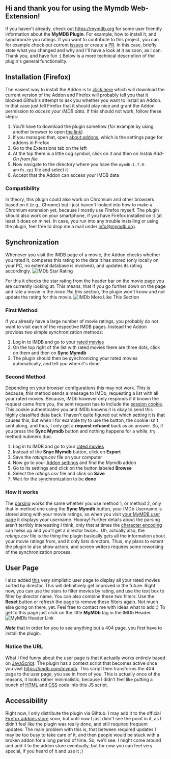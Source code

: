 ## Hi and thank you for using the Mymdb Web-Extension!
If you haven't already, check out https://mymdb.org for some user friendly information about the **MyMDB Plugin**. For example, how to install it, and synchronize you ratings. If you want to contribute to this project, you can for example check out current [issues](https://github.com/Michi03/mymdb/issues) or create a [PR](https://github.com/Michi03/mymdb/pulls). In this case, briefly state what you changed and why and I'll have a look at it as soon, as I can. Thank you, and have fun :) Below is a more technical description of the plugin's general functionality. 

## Installation (Firefox)
The easiest way to install the Addon is to [click here](https://github.com/Michi03/mymdb/releases/download/1.7.0/mymdb-1.7.0-an+fx.xpi) which will download the current version of the Addon and Firefox will probably tell you that it blocked *Github's* attempt to ask you whether you want to install an Addon.
In that case just tell Firefox that it should play nice and grant the Addon permission to *access your IMDB data*.
If this should not work, follow these steps:
1. You'll have to download the plugin somehow (for example by using another browser to open [the link](https://github.com/Michi03/mymdb/releases/download/1.7.0/mymdb-1.7.0-an+fx.xpi))
2. If you managed that, open [about:addons](about:addons), which is the settings page for addons in Firefox
3. Go to the Extensions tab on the left
4. At the top there is a little cog symbol, click on it and then on *Install Add-On from file*
5. Now navigate to the directory where you have the `mymdb-1.7.0-an+fx.xpi` file and select it
6. Accept that the Addon can access your IMDB data

### Compatibility
In theory, this plugin could also work on Chromium and other browsers based on it (e.g., Chrome) but I just haven't looked into how to make a Chromium extension yet, because I mostly use Firefox myself. The plugin should also work on your smartphone, if you have Firefox installed on it (at least it does on mine). In case, you run into any trouble installing or using the plugin, feel free to drop me a mail under [info@mymdb.org](mailto:info@mymdb.org).

## Synchronization
Whenever you visit the IMDB page of a movie, the Addon checks whether you rated it, compares this rating to the data it has stored (only locally on your PC, no external database is involved), and updates its rating accordingly.
![IMDb Star Rating](https://mymdb.org/imgs/rating.png)

For this it checks the star rating from the header bar on the movie page you are currently looking at. This means, that if you go further down on the page and rate a movie in the *more like this* section, the plugin won't know and not update the rating for this movie.
![IMDb More Like This Section](https://mymdb.org/imgs/more-like-this.png)

### First Method
If you already have a large number of movie ratings, you probably do not want to visit each of the respective IMDB pages. Instead the Addon provides two simple synchronization methods:
1. Log in to IMDB and go to your [rated movies](https://www.imdb.com/list/ratings)
2. On the top right of the list with rated movies there are three dots, click on them and then on **Sync Mymdb**
3. The plugin should then be synchronizing your rated movies automatically, and tell you when it's done

### Second Method
Depending on your browser configurations this may not work. This is because, this method sends a message to IMDb, requesting a list with all your rated movies. Because, IMDb however only responds if it known the request came from you, the sent request has to include the [session cookie](https://allaboutcookies.org/cookies/session-cookies-used-for.html). This cookie authenticates you and IMDb knowns it is okay to send this highly classified data back. I haven't quite figured out which setting it is that causes this, but when I for example try to use the button, the cookie isn't sent along, and thus, I only get a **request refused** back as an answer. So, if you press the **Sync Mymdb** button and nothing happens for a while, try method nubmero duo.

1. Log in to IMDB and go to your [rated movies](https://www.imdb.com/list/ratings)
2. Instead of the **Snyc Mymdb** button, click on **Export**
3. Save the *ratings.csv* file on your computer
4. Now go to your [Addon settings](about:addons) and find the Mymdb addon
5. Go to its settings and click on the button labeled **Browse**
6. Select the *ratings.csv* file and click on **Save**
7. Wait for the synchronization to be **done**

### How it works
The [parsing](https://en.wikipedia.org/wiki/Parsing) works the same whether you use method 1, or method 2, only that in method one using the **Sync Mymdb** button, your IMDb Username is stored along with your movie ratings, so when you visit [your MyMDB user page](https://www.imdb.com/mymdb) it displays your username. Hooray!
Further details about the parsing aren't terribly interessting I think, only that at times the [character encoding](https://en.wikipedia.org/wiki/UTF-8) can mess up and you'll get a director twice... Uh, actually also, the *ratings.csv* file is the thing the plugin basically gets all the information about your movie ratings from, and it only lists directors. Thus, my plans to extent the plugin to also show actors, and screen writers requires some reworking of the synchronization process.

## User Page
I also added [this](https://www.imdb.com/mymdb) very simplistic user page to display all your rated movies sorted by director. This will definitively get improved in the future. Right now, you can use the stars to filter movies by rating, and use the text box to filter by director name. You can also combine these two filters. Use the **Reset** button or refresh the page to remove these filters again. Not much else going on there, yet. Feel free to contact me with ideas what to add :)
To get to this page just click on the little **MyMDb** tag in the IMDb Header.
![MyMDb Header Link](https://mymdb.org/imgs/user-page-link.png)

***Note*** that in order for you to see anything but a 404 page, you first have to install the plugin.

### Notice the URL
What I find funny about the user page is that it actually works entirely based on [JavaScript](https://en.wikipedia.org/wiki/JavaScript). The plugin has a context script that becomes active once you visit https://imdb.com/mymdb. This script then transforms the 404 page to the user page, you see in front of you. This is actually once of the reasons, it looks rather minimalistic, because I didn't feel like putting a bunch of [HTML](https://www.w3schools.com/html/) and [CSS](https://www.w3schools.com/css/default.asp) code into this JS script.

## Accessibility
Right now, I only distribute the plugin via Gihtub. I may add it to the official [Firefox addons store](https://addons.mozilla.org/en-US/firefox/) soon, but until now I just didn't see the point in it, as I didn't feel like the plugin was really done, and still required frequent updates. The main problem with this is, that between required updates I may be too busy to take care of it, and then people would be stuck with a broken addon for a long period of time. So, we'll see. I might come around and add it to the addon store eventually, but for now you can feel very special, if you heard of it and use it ;)
